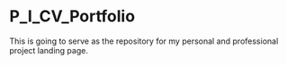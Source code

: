 # P_I_CV_Portfolio
This is going to serve as the repository for my personal and professional project landing page.
